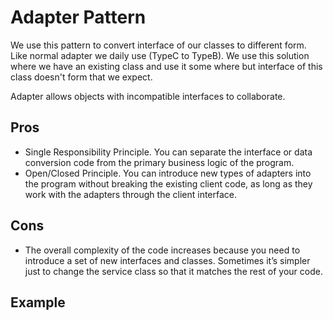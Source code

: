 # Adapter Pattern
We use this pattern to convert interface of our classes to different form. Like normal adapter we daily use (TypeC to TypeB). We use this solution where we have an existing class and use it some where but interface of this class doesn't form that we expect.

Adapter allows objects with incompatible interfaces to collaborate.

## Pros
- Single Responsibility Principle. You can separate the interface or data conversion code from the primary business logic of the program.
- Open/Closed Principle. You can introduce new types of adapters into the program without breaking the existing client code, as long as they work with the adapters through the client interface.

## Cons
-  The overall complexity of the code increases because you need to introduce a set of new interfaces and classes. Sometimes it’s simpler just to change the service class so that it matches the rest of your code.

## Example
